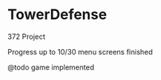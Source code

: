 TowerDefense
============

372 Project

Progress up to 10/30
	menu screens finished

@todo
	game implemented
